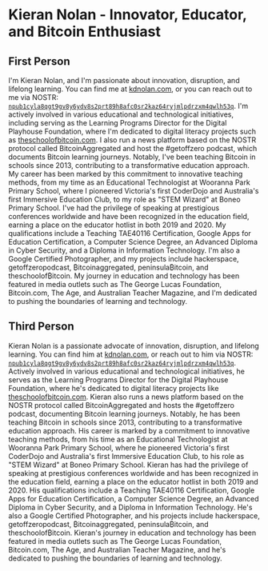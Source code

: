 # Kieran Nolan - Innovator, Educator, and Bitcoin Enthusiast

## First Person

I'm Kieran Nolan, and I'm passionate about innovation, disruption, and lifelong learning. You can find me at [kdnolan.com](https://kdnolan.com), or you can reach out to me via NOSTR: [`npub1cyla8qgt9gv8y6ydv8s2prt89h8afc0sr2kaz64ryjmlpdrzxm4qwlh53q`](https://nosta.me/c13fd3810b2a1872688d61e0a08d672dcfd4e1f01aadd16aa324b7f0b46236ea). I'm actively involved in various educational and technological initiatives, including serving as the Learning Programs Director for the Digital Playhouse Foundation, where I'm dedicated to digital literacy projects such as [theschoolofbitcoin.com](https://theschoolofbitcoin.com). I also run a news platform based on the NOSTR protocol called BitcoinAggregated and host the #getoffzero podcast, which documents Bitcoin learning journeys. Notably, I've been teaching Bitcoin in schools since 2013, contributing to a transformative education approach. My career has been marked by this commitment to innovative teaching methods, from my time as an Educational Technologist at Wooranna Park Primary School, where I pioneered Victoria's first CoderDojo and Australia's first Immersive Education Club, to my role as "STEM Wizard" at Boneo Primary School. I've had the privilege of speaking at prestigious conferences worldwide and have been recognized in the education field, earning a place on the educator hotlist in both 2019 and 2020. My qualifications include a Teaching TAE40116 Certification, Google Apps for Education Certification, a Computer Science Degree, an Advanced Diploma in Cyber Security, and a Diploma in Information Technology. I'm also a Google Certified Photographer, and my projects include hackerspace, getoffzeropodcast, ₿itcoinaggregated, peninsula₿itcoin, and theschoolof₿itcoin. My journey in education and technology has been featured in media outlets such as The George Lucas Foundation, Bitcoin.com, The Age, and Australian Teacher Magazine, and I'm dedicated to pushing the boundaries of learning and technology.

## Third Person

Kieran Nolan is a passionate advocate of innovation, disruption, and lifelong learning. You can find him at [kdnolan.com](https://kdnolan.com), or reach out to him via NOSTR: [`npub1cyla8qgt9gv8y6ydv8s2prt89h8afc0sr2kaz64ryjmlpdrzxm4qwlh53q`](https://nosta.me/c13fd3810b2a1872688d61e0a08d672dcfd4e1f01aadd16aa324b7f0b46236ea). Actively involved in various educational and technological initiatives, he serves as the Learning Programs Director for the Digital Playhouse Foundation, where he's dedicated to digital literacy projects like [theschoolofbitcoin.com](https://theschoolofbitcoin.com). Kieran also runs a news platform based on the NOSTR protocol called BitcoinAggregated and hosts the #getoffzero podcast, documenting Bitcoin learning journeys. Notably, he has been teaching Bitcoin in schools since 2013, contributing to a transformative education approach. His career is marked by a commitment to innovative teaching methods, from his time as an Educational Technologist at Wooranna Park Primary School, where he pioneered Victoria's first CoderDojo and Australia's first Immersive Education Club, to his role as "STEM Wizard" at Boneo Primary School. Kieran has had the privilege of speaking at prestigious conferences worldwide and has been recognized in the education field, earning a place on the educator hotlist in both 2019 and 2020. His qualifications include a Teaching TAE40116 Certification, Google Apps for Education Certification, a Computer Science Degree, an Advanced Diploma in Cyber Security, and a Diploma in Information Technology. He's also a Google Certified Photographer, and his projects include hackerspace, getoffzeropodcast, ₿itcoinaggregated, peninsula₿itcoin, and theschoolof₿itcoin. Kieran's journey in education and technology has been featured in media outlets such as The George Lucas Foundation, Bitcoin.com, The Age, and Australian Teacher Magazine, and he's dedicated to pushing the boundaries of learning and technology.
